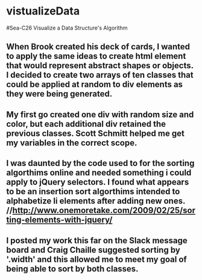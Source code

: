 # vistualizeData
#Sea-C26 Visualize a Data Structure's Algorithm
## When Brook created his deck of cards, I wanted to apply the same ideas to create html element that would represent abstract shapes or objects. I decided to create two arrays of ten classes that could be applied at random to div elements as they were being generated. 
## My first go created one div with random size and color, but each additional div retained the previous classes. Scott Schmitt helped me get my variables in the correct scope. 
## I was daunted by the code used to for the sorting algorthims online and needed something i could apply to jQuery selectors. I found what appears to be an insertion sort algorthims intended to alphabetize li elements after adding new ones. //http://www.onemoretake.com/2009/02/25/sorting-elements-with-jquery/  
## I posted my work this far on the Slack message board and Craig Chaille suggested sorting by '.width' and this allowed me to meet my goal of being able to sort by both classes. 

